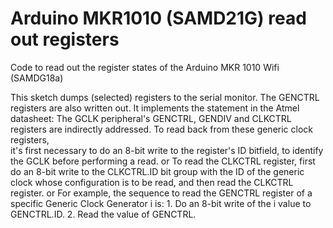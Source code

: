 # Arduino MKR1010 (SAMD21G) read out registers
 Code to read out the register states of the Arduino MKR 1010 Wifi (SAMDG18a)

This sketch dumps (selected) registers to the serial monitor.
The GENCTRL registers are also written out.
It implements the statement in the Atmel datasheet: 
      The GCLK peripheral's GENCTRL, GENDIV and CLKCTRL registers are indirectly addressed. 
   To read back from these generic clock registers,  
   it's first necessary to do an 8-bit write to the register's ID bitfield, to identify the GCLK before performing a read.
  or 
    To read the CLKCTRL register, first do an 8-bit write to the CLKCTRL.ID bit group with the ID of the generic clock whose
    configuration is to be read, and then read the CLKCTRL register.
  or
   For example, the sequence to read the GENCTRL register of a specific Generic Clock Generator i is:
     1. Do an 8-bit write of the i value to GENCTRL.ID.
     2. Read the value of GENCTRL.

